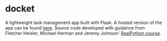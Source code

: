 # docket
A lightweight task management app built with Flask. A hosted version of the app can be found [here](http://localhost:5000/). Source code developed with guidance from Fletcher Heisler, Michael Herman and Jeremy Johnson' [RealPython course](http://realpython.com).

